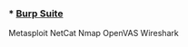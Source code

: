 ### *	[Burp Suite](https://github.com/sarathlalup/Penetration-Testing/blob/master/Top%20Tools/Burp%20Suite/README.md)
  Metasploit
  NetCat
  Nmap
  OpenVAS
  Wireshark
